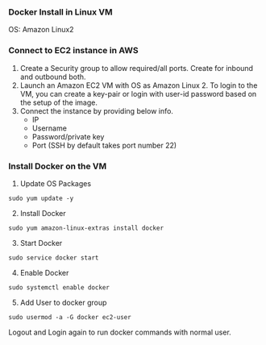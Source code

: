 ### Docker Install in Linux VM

OS: Amazon Linux2

### Connect to EC2 instance in AWS

1. Create a Security group to allow required/all ports. Create for inbound and outbound both.
2. Launch an Amazon EC2 VM with OS as Amazon Linux 2. To login to the VM, you can create a key-pair or login with user-id password based on the setup of the image.
3. Connect the instance by providing below info.
    * IP
    * Username
    * Password/private key
    * Port (SSH by default takes port number 22)

### Install Docker on the VM

1. Update OS Packages

```
sudo yum update -y

```

2. Install Docker

```
sudo yum amazon-linux-extras install docker

```

3. Start Docker

```
sudo service docker start

```

4. Enable Docker

```
sudo systemctl enable docker

```

5. Add User to docker group
```
sudo usermod -a -G docker ec2-user
```

Logout and Login again to run docker commands with normal user.